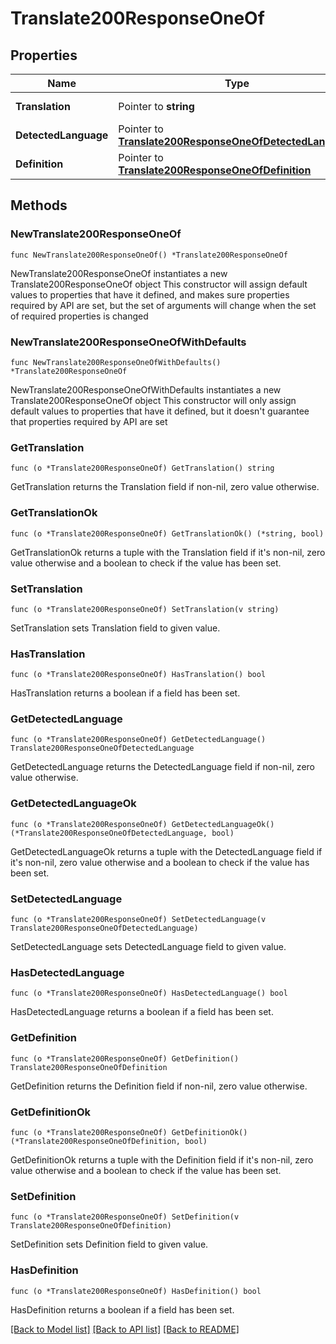 # Translate200ResponseOneOf

## Properties

Name | Type | Description | Notes
------------ | ------------- | ------------- | -------------
**Translation** | Pointer to **string** | Translated text | [optional] 
**DetectedLanguage** | Pointer to [**Translate200ResponseOneOfDetectedLanguage**](Translate200ResponseOneOfDetectedLanguage.md) |  | [optional] 
**Definition** | Pointer to [**Translate200ResponseOneOfDefinition**](Translate200ResponseOneOfDefinition.md) |  | [optional] 

## Methods

### NewTranslate200ResponseOneOf

`func NewTranslate200ResponseOneOf() *Translate200ResponseOneOf`

NewTranslate200ResponseOneOf instantiates a new Translate200ResponseOneOf object
This constructor will assign default values to properties that have it defined,
and makes sure properties required by API are set, but the set of arguments
will change when the set of required properties is changed

### NewTranslate200ResponseOneOfWithDefaults

`func NewTranslate200ResponseOneOfWithDefaults() *Translate200ResponseOneOf`

NewTranslate200ResponseOneOfWithDefaults instantiates a new Translate200ResponseOneOf object
This constructor will only assign default values to properties that have it defined,
but it doesn't guarantee that properties required by API are set

### GetTranslation

`func (o *Translate200ResponseOneOf) GetTranslation() string`

GetTranslation returns the Translation field if non-nil, zero value otherwise.

### GetTranslationOk

`func (o *Translate200ResponseOneOf) GetTranslationOk() (*string, bool)`

GetTranslationOk returns a tuple with the Translation field if it's non-nil, zero value otherwise
and a boolean to check if the value has been set.

### SetTranslation

`func (o *Translate200ResponseOneOf) SetTranslation(v string)`

SetTranslation sets Translation field to given value.

### HasTranslation

`func (o *Translate200ResponseOneOf) HasTranslation() bool`

HasTranslation returns a boolean if a field has been set.

### GetDetectedLanguage

`func (o *Translate200ResponseOneOf) GetDetectedLanguage() Translate200ResponseOneOfDetectedLanguage`

GetDetectedLanguage returns the DetectedLanguage field if non-nil, zero value otherwise.

### GetDetectedLanguageOk

`func (o *Translate200ResponseOneOf) GetDetectedLanguageOk() (*Translate200ResponseOneOfDetectedLanguage, bool)`

GetDetectedLanguageOk returns a tuple with the DetectedLanguage field if it's non-nil, zero value otherwise
and a boolean to check if the value has been set.

### SetDetectedLanguage

`func (o *Translate200ResponseOneOf) SetDetectedLanguage(v Translate200ResponseOneOfDetectedLanguage)`

SetDetectedLanguage sets DetectedLanguage field to given value.

### HasDetectedLanguage

`func (o *Translate200ResponseOneOf) HasDetectedLanguage() bool`

HasDetectedLanguage returns a boolean if a field has been set.

### GetDefinition

`func (o *Translate200ResponseOneOf) GetDefinition() Translate200ResponseOneOfDefinition`

GetDefinition returns the Definition field if non-nil, zero value otherwise.

### GetDefinitionOk

`func (o *Translate200ResponseOneOf) GetDefinitionOk() (*Translate200ResponseOneOfDefinition, bool)`

GetDefinitionOk returns a tuple with the Definition field if it's non-nil, zero value otherwise
and a boolean to check if the value has been set.

### SetDefinition

`func (o *Translate200ResponseOneOf) SetDefinition(v Translate200ResponseOneOfDefinition)`

SetDefinition sets Definition field to given value.

### HasDefinition

`func (o *Translate200ResponseOneOf) HasDefinition() bool`

HasDefinition returns a boolean if a field has been set.


[[Back to Model list]](../README.md#documentation-for-models) [[Back to API list]](../README.md#documentation-for-api-endpoints) [[Back to README]](../README.md)


